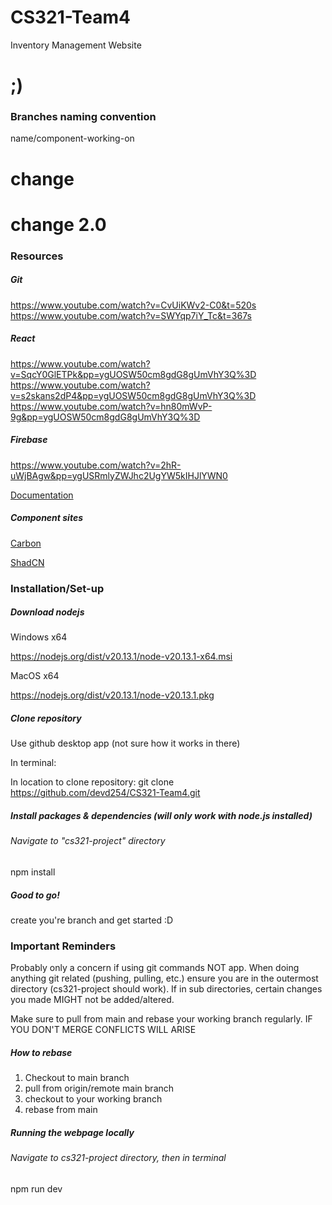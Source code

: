 # CS321-Team4
Inventory Management Website

# ;)
### Branches naming convention
name/component-working-on

# change
# change 2.0
### Resources
##### Git
https://www.youtube.com/watch?v=CvUiKWv2-C0&t=520s
https://www.youtube.com/watch?v=SWYqp7iY_Tc&t=367s
##### React
https://www.youtube.com/watch?v=SqcY0GlETPk&pp=ygUOSW50cm8gdG8gUmVhY3Q%3D
https://www.youtube.com/watch?v=s2skans2dP4&pp=ygUOSW50cm8gdG8gUmVhY3Q%3D
https://www.youtube.com/watch?v=hn80mWvP-9g&pp=ygUOSW50cm8gdG8gUmVhY3Q%3D

##### Firebase
https://www.youtube.com/watch?v=2hR-uWjBAgw&pp=ygUSRmlyZWJhc2UgYW5kIHJlYWN0

[Documentation](https://firebase.google.com/docs/hosting)

##### Component sites
[Carbon](https://react.carbondesignsystem.com/?path=/docs/getting-started-welcome--welcome)

[ShadCN](https://ui.shadcn.com/)


### Installation/Set-up
##### Download nodejs
Windows x64

https://nodejs.org/dist/v20.13.1/node-v20.13.1-x64.msi

MacOS x64

https://nodejs.org/dist/v20.13.1/node-v20.13.1.pkg

##### Clone repository

Use github desktop app (not sure how it works in there)

In terminal:

In location to clone repository: git clone https://github.com/devd254/CS321-Team4.git

##### Install packages & dependencies (will only work with node.js installed)
###### Navigate to "cs321-project" directory
npm install

##### Good to go!

create you're branch and get started :D

### Important Reminders
Probably only a concern if using git commands NOT app. When doing anything git related (pushing, pulling, etc.) ensure you are in the outermost directory (cs321-project should work). If in sub directories, certain changes you made MIGHT not be added/altered.

Make sure to pull from main and rebase your working branch regularly. IF YOU DON'T MERGE CONFLICTS WILL ARISE
##### How to rebase

1) Checkout to main branch 
2) pull from origin/remote main branch
3) checkout to your working branch
4) rebase from main

##### Running the webpage locally


###### Navigate to cs321-project directory, then in terminal

npm run dev